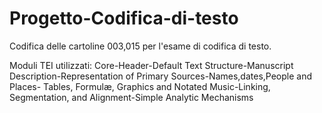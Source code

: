 # Progetto-Codifica-di-testo

 Codifica delle cartoline 003,015 per l'esame di codifica di testo.
 
 Moduli TEI utilizzati: Core-Header-Default Text Structure-Manuscript Description-Representation of Primary Sources-Names,dates,People and Places- Tables, Formulæ, Graphics and Notated Music-Linking, Segmentation, and Alignment-Simple Analytic Mechanisms
